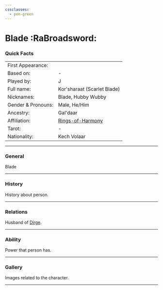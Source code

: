 ```yaml
---
cssclasses:
  - pen-green
---
```

# Blade :RaBroadsword:
### Quick Facts

|                    |                                                    |
| ------------------ | -------------------------------------------------- |
| First Appearance:  |                                                    |
| Based on:          | -                                                  |
| Played by:         | J                                                  |
| Full name:         | Kor'sharaat (Scarlet Blade)                        |
| Nicknames:         | Blade, Hubby Wubby                                 |
| Gender & Pronouns: | Male, He/Him                                       |
| Ancestry:          | Gal'daar                                           |
| Affiliation:       | [Rings-of-Harmony](../-Groups/Rings-of-Harmony.md) |
| Tarot:             | -                                                  |
| Nationality:       | Kech Volaar                                        |
***
### General
Blade

***
### History
History about person.

***
### Relations
Husband of [Dirge](Dirge.md).

***
### Ability
Power that person has.

***
### Gallery
Images related to the character.

***
